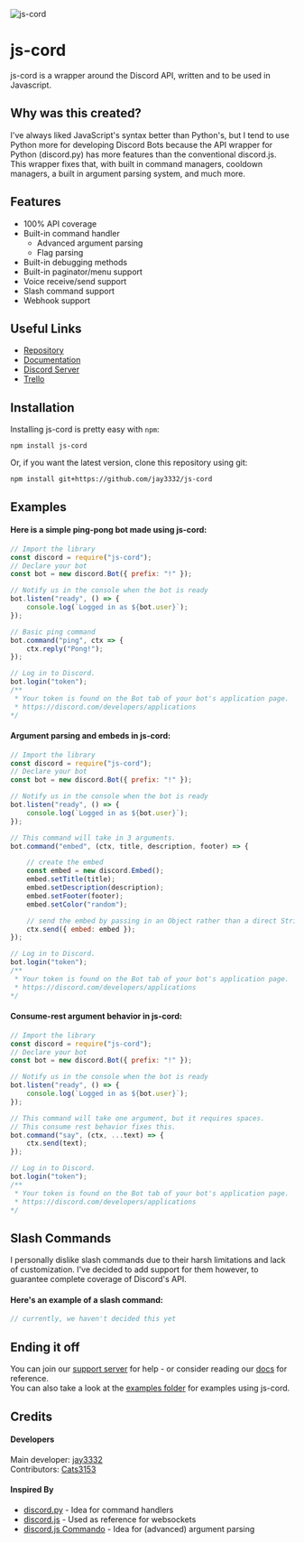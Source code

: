 ![js-cord](https://i.ibb.co/80WHs6W/js-cord-banner-transparent.png)
# js-cord
js-cord is a wrapper around the Discord API, written and to be used in Javascript.
## Why was this created?
I've always liked JavaScript's syntax better than Python's, but I tend to use Python more for developing Discord Bots because the API wrapper for Python (discord.py) has more features than the conventional discord.js. This wrapper fixes that, with built in command managers, cooldown managers, a built in argument parsing system, and much more.
## Features
+ 100% API coverage
+ Built-in command handler
    + Advanced argument parsing
    + Flag parsing
+ Built-in debugging methods
+ Built-in paginator/menu support
+ Voice receive/send support
+ Slash command support
+ Webhook support
## Useful Links
+ [Repository](https://github.com/jay3332/js-cord)
+ [Documentation](https://jay3332.github.io/js-cord)
+ [Discord Server](https://discord.gg/R6pY3FWh3A)
+ [Trello](https://trello.com/b/unTW6EpW/js-cord)
## Installation
Installing js-cord is pretty easy with `npm`:
```
npm install js-cord
```
Or, if you want the latest version, clone this repository using git:
```
npm install git+https://github.com/jay3332/js-cord
```
## Examples
#### Here is a simple ping-pong bot made using js-cord:
```js
// Import the library
const discord = require("js-cord");
// Declare your bot
const bot = new discord.Bot({ prefix: "!" });

// Notify us in the console when the bot is ready
bot.listen("ready", () => {
    console.log(`Logged in as ${bot.user}`);
});

// Basic ping command
bot.command("ping", ctx => {
    ctx.reply("Pong!");
});

// Log in to Discord.
bot.login("token");
/**
 * Your token is found on the Bot tab of your bot's application page.
 * https://discord.com/developers/applications
*/
```
#### Argument parsing and embeds in js-cord:
```js
// Import the library
const discord = require("js-cord");
// Declare your bot
const bot = new discord.Bot({ prefix: "!" });

// Notify us in the console when the bot is ready
bot.listen("ready", () => {
    console.log(`Logged in as ${bot.user}`);
});

// This command will take in 3 arguments.
bot.command("embed", (ctx, title, description, footer) => {

    // create the embed
    const embed = new discord.Embed();
    embed.setTitle(title);
    embed.setDescription(description);
    embed.setFooter(footer);
    embed.setColor("random");

    // send the embed by passing in an Object rather than a direct String.
    ctx.send({ embed: embed });
});

// Log in to Discord.
bot.login("token");
/**
 * Your token is found on the Bot tab of your bot's application page.
 * https://discord.com/developers/applications
*/
```
#### Consume-rest argument behavior in js-cord:
```js
// Import the library
const discord = require("js-cord");
// Declare your bot
const bot = new discord.Bot({ prefix: "!" });

// Notify us in the console when the bot is ready
bot.listen("ready", () => {
    console.log(`Logged in as ${bot.user}`);
});

// This command will take one argument, but it requires spaces.
// This consume rest behavior fixes this.
bot.command("say", (ctx, ...text) => {
    ctx.send(text);
});

// Log in to Discord.
bot.login("token");
/**
 * Your token is found on the Bot tab of your bot's application page.
 * https://discord.com/developers/applications
*/
```
## Slash Commands
I personally dislike slash commands due to their harsh limitations and lack of customization. I've decided to add support for them however, to guarantee complete coverage of Discord's API.
#### Here's an example of a slash command:
```js
// currently, we haven't decided this yet
```
## Ending it off
You can join our [support server](https://discord.gg/R6pY3FWh3A) for help - or consider reading our [docs](https://jay3332.github.io/js-cord/) for reference.  
You can also take a look at the [examples folder](https://github.com/jay3332/js-cord/tree/master/examples) for examples using js-cord.
## Credits
#### Developers
Main developer: [jay3332](https://github.com/jay3332)  
Contributors: [Cats3153](https://github.com/Cats3153)

#### Inspired By
+ [discord.py](https://github.com/Rapptz/discord.py) - Idea for command handlers  
+ [discord.js](https://github.com/discordjs/discord.js) - Used as reference for websockets  
+ [discord.js Commando](https://github.com/discordjs/Commando/) - Idea for (advanced) argument parsing
